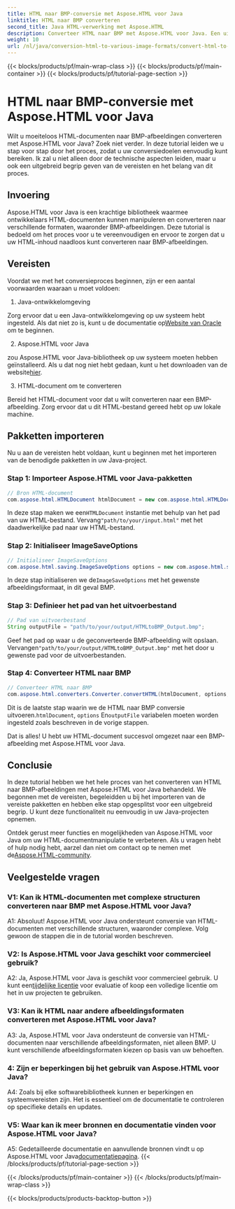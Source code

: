 ```yaml
---
title: HTML naar BMP-conversie met Aspose.HTML voor Java
linktitle: HTML naar BMP converteren
second_title: Java HTML-verwerking met Aspose.HTML
description: Converteer HTML naar BMP met Aspose.HTML voor Java. Een uitgebreide tutorial om HTML-documenten naadloos te converteren naar BMP-afbeeldingen met Aspose.HTML voor Java.
weight: 10
url: /nl/java/conversion-html-to-various-image-formats/convert-html-to-bmp/
---
```


{{< blocks/products/pf/main-wrap-class >}}
{{< blocks/products/pf/main-container >}}
{{< blocks/products/pf/tutorial-page-section >}}

# HTML naar BMP-conversie met Aspose.HTML voor Java

Wilt u moeiteloos HTML-documenten naar BMP-afbeeldingen converteren met Aspose.HTML voor Java? Zoek niet verder. In deze tutorial leiden we u stap voor stap door het proces, zodat u uw conversiedoelen eenvoudig kunt bereiken. Ik zal u niet alleen door de technische aspecten leiden, maar u ook een uitgebreid begrip geven van de vereisten en het belang van dit proces. 

## Invoering

Aspose.HTML voor Java is een krachtige bibliotheek waarmee ontwikkelaars HTML-documenten kunnen manipuleren en converteren naar verschillende formaten, waaronder BMP-afbeeldingen. Deze tutorial is bedoeld om het proces voor u te vereenvoudigen en ervoor te zorgen dat u uw HTML-inhoud naadloos kunt converteren naar BMP-afbeeldingen.

## Vereisten

Voordat we met het conversieproces beginnen, zijn er een aantal voorwaarden waaraan u moet voldoen:

1. Java-ontwikkelomgeving

 Zorg ervoor dat u een Java-ontwikkelomgeving op uw systeem hebt ingesteld. Als dat niet zo is, kunt u de documentatie op[Website van Oracle](https://www.oracle.com/java/technologies/javase-downloads.html) om te beginnen.

2. Aspose.HTML voor Java

 zou Aspose.HTML voor Java-bibliotheek op uw systeem moeten hebben geïnstalleerd. Als u dat nog niet hebt gedaan, kunt u het downloaden van de website[hier](https://releases.aspose.com/html/java/).

3. HTML-document om te converteren

Bereid het HTML-document voor dat u wilt converteren naar een BMP-afbeelding. Zorg ervoor dat u dit HTML-bestand gereed hebt op uw lokale machine.

## Pakketten importeren

Nu u aan de vereisten hebt voldaan, kunt u beginnen met het importeren van de benodigde pakketten in uw Java-project.

### Stap 1: Importeer Aspose.HTML voor Java-pakketten

```java
// Bron HTML-document
com.aspose.html.HTMLDocument htmlDocument = new com.aspose.html.HTMLDocument("path/to/your/input.html");
```

 In deze stap maken we een`HTMLDocument` instantie met behulp van het pad van uw HTML-bestand. Vervang`"path/to/your/input.html"` met het daadwerkelijke pad naar uw HTML-bestand.

### Stap 2: Initialiseer ImageSaveOptions

```java
// Initialiseer ImageSaveOptions
com.aspose.html.saving.ImageSaveOptions options = new com.aspose.html.saving.ImageSaveOptions(com.aspose.html.rendering.image.ImageFormat.Bmp);
```

 In deze stap initialiseren we de`ImageSaveOptions` met het gewenste afbeeldingsformaat, in dit geval BMP.

### Stap 3: Definieer het pad van het uitvoerbestand

```java
// Pad van uitvoerbestand
String outputFile = "path/to/your/output/HTMLtoBMP_Output.bmp";
```

 Geef het pad op waar u de geconverteerde BMP-afbeelding wilt opslaan. Vervangen`"path/to/your/output/HTMLtoBMP_Output.bmp"` met het door u gewenste pad voor de uitvoerbestanden.

### Stap 4: Converteer HTML naar BMP

```java
// Converteer HTML naar BMP
com.aspose.html.converters.Converter.convertHTML(htmlDocument, options, outputFile);
```

 Dit is de laatste stap waarin we de HTML naar BMP conversie uitvoeren.`htmlDocument`, `options` En`outputFile` variabelen moeten worden ingesteld zoals beschreven in de vorige stappen.

Dat is alles! U hebt uw HTML-document succesvol omgezet naar een BMP-afbeelding met Aspose.HTML voor Java.

## Conclusie

In deze tutorial hebben we het hele proces van het converteren van HTML naar BMP-afbeeldingen met Aspose.HTML voor Java behandeld. We begonnen met de vereisten, begeleidden u bij het importeren van de vereiste pakketten en hebben elke stap opgesplitst voor een uitgebreid begrip. U kunt deze functionaliteit nu eenvoudig in uw Java-projecten opnemen.

 Ontdek gerust meer functies en mogelijkheden van Aspose.HTML voor Java om uw HTML-documentmanipulatie te verbeteren. Als u vragen hebt of hulp nodig hebt, aarzel dan niet om contact op te nemen met de[Aspose.HTML-community](https://forum.aspose.com/).

## Veelgestelde vragen

### V1: Kan ik HTML-documenten met complexe structuren converteren naar BMP met Aspose.HTML voor Java?

A1: Absoluut! Aspose.HTML voor Java ondersteunt conversie van HTML-documenten met verschillende structuren, waaronder complexe. Volg gewoon de stappen die in de tutorial worden beschreven.

### V2: Is Aspose.HTML voor Java geschikt voor commercieel gebruik?

 A2: Ja, Aspose.HTML voor Java is geschikt voor commercieel gebruik. U kunt een[tijdelijke licentie](https://purchase.aspose.com/temporary-license/) voor evaluatie of koop een volledige licentie om het in uw projecten te gebruiken.

### V3: Kan ik HTML naar andere afbeeldingsformaten converteren met Aspose.HTML voor Java?

A3: Ja, Aspose.HTML voor Java ondersteunt de conversie van HTML-documenten naar verschillende afbeeldingsformaten, niet alleen BMP. U kunt verschillende afbeeldingsformaten kiezen op basis van uw behoeften.

### 4: Zijn er beperkingen bij het gebruik van Aspose.HTML voor Java?

A4: Zoals bij elke softwarebibliotheek kunnen er beperkingen en systeemvereisten zijn. Het is essentieel om de documentatie te controleren op specifieke details en updates.

### V5: Waar kan ik meer bronnen en documentatie vinden voor Aspose.HTML voor Java?

A5: Gedetailleerde documentatie en aanvullende bronnen vindt u op Aspose.HTML voor Java[documentatiepagina](https://reference.aspose.com/html/java/).
{{< /blocks/products/pf/tutorial-page-section >}}

{{< /blocks/products/pf/main-container >}}
{{< /blocks/products/pf/main-wrap-class >}}

{{< blocks/products/products-backtop-button >}}
